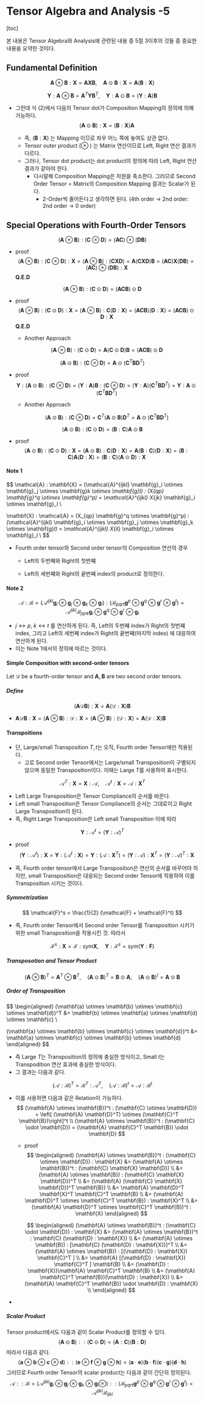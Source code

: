 Tensor Algebra and Analysis -5
===
[toc]

본 내용은 Tensor Algebra와 Analysis에 관련된 내용 중 5절 3이후의 것들 중 중요한 내용을 요약한 것이다.

## Fundamental Definition 

$$
\mathbf{A} \otimes \mathbf{B} : \mathbf{X} = \mathbf{A} \mathbf{X} \mathbf{B},  \quad
\mathbf{A} \odot \mathbf{B} : \mathbf{X}   = \mathbf{A} (\mathbf{B} : \mathbf{X})
$$

$$
\mathbf{Y} : \mathbf{A} \otimes \mathbf{B}   = \mathbf{A}^T \mathbf{Y} \mathbf{B}^T,  \quad
\mathbf{Y} : \mathbf{A} \odot \mathbf{B}     = (\mathbf{Y} :\mathbf{A}) \mathbf{B}  
$$

- 그런데 식 (2)에서 다음의 Tensor dot가 Composition Mapping의 정의에 의해 가능하다.
  $$
  (\mathbf{A} \odot \mathbf{B}) : \mathbf{X}  = (\mathbf{B} : \mathbf{X}) \mathbf{A}
  $$

  - 즉, $(\mathbf{B} : \mathbf{X})$ 는 Mapping 이므로 좌우 어느 쪽에 놓여도 상관 없다.  
  - Tensor outer product ($\otimes$ ) 는 Matrix 연산이므로 Left, Right 연산 결과가 다르다.
  - 그러나, Tensor dot product는 dot product의 정의에 따라 Left, Right 연산 결과가 같아야 한다. 
    - 다시말해 Composition Mapping은 차원을 축소한다. 그러므로 Second Order Tensor = Matrix의 Composition Mapping 결과는 Scalar가 된다.  
      - 2-Order씩 줄어든다고 생각하면 된다. (4th order -> 2nd order: 2nd order -> 0 order)



## Special Operations with Fourth-Order Tensors 

$$
(\mathbf{A} \otimes \mathbf{B}) : (\mathbf{C} \otimes \mathbf{D}) = (\mathbf{A} \mathbf{C}) \otimes (\mathbf{D} \mathbf{B})
$$

- proof 
  $$
(\mathbf{A} \otimes \mathbf{B}) : (\mathbf{C} \otimes \mathbf{D}) : \mathbf{X} 
= (\mathbf{A} \otimes \mathbf{B}) : (\mathbf{C} \mathbf{X} \mathbf{D})
= \mathbf{A} (\mathbf{C} \mathbf{X} \mathbf{D}) \mathbf{B}
= (\mathbf{A} \mathbf{C}) \mathbf{X} (\mathbf{D} \mathbf{B})
= (\mathbf{A} \mathbf{C}) \otimes (\mathbf{D} \mathbf{B}) : \mathbf{X}
  $$
   **Q.E.D**

$$
(\mathbf{A} \otimes \mathbf{B}) : (\mathbf{C} \odot \mathbf{D}) 
= (\mathbf{A} \mathbf{C} \mathbf{B}) \odot \mathbf{D}
$$

- proof 
  $$
(\mathbf{A} \otimes \mathbf{B}) : (\mathbf{C} \odot \mathbf{D}) : \mathbf{X}
= (\mathbf{A} \otimes \mathbf{B}) : \mathbf{C} (\mathbf{D} : \mathbf{X}) 
= (\mathbf{A} \mathbf{C} \mathbf{B}) (\mathbf{D} : \mathbf{X}) 
= (\mathbf{A} \mathbf{C} \mathbf{B}) \odot \mathbf{D} : \mathbf{X}
  $$
  **Q.E.D**

  - Another Approach
  
  $$
  (\mathbf{A} \otimes \mathbf{B}) : (\mathbf{C} \odot \mathbf{D}) 
  = \mathbf{A} (\mathbf{C} \odot \mathbf{D}) \mathbf{B}
  = (\mathbf{A} \mathbf{C} \mathbf{B} )\odot \mathbf{D}
  $$
  

$$
(\mathbf{A} \odot \mathbf{B}) : (\mathbf{C} \otimes \mathbf{D}) 
= \mathbf{A} \odot (\mathbf{C}^T \mathbf{B} \mathbf{D}^T)
$$

- proof
  $$
  \mathbf{Y} : (\mathbf{A} \odot \mathbf{B}) : (\mathbf{C} \otimes \mathbf{D}) 
  = (\mathbf{Y} : \mathbf{A}) \mathbf{B} : (\mathbf{C} \otimes \mathbf{D})
  = (\mathbf{Y} : \mathbf{A}) (\mathbf{C}^T \mathbf{B} \mathbf{D}^T)
  = \mathbf{Y} : \mathbf{A} \odot (\mathbf{C}^T \mathbf{B} \mathbf{D}^T)
  $$

  - Another Approach
  
  $$
  (\mathbf{A} \odot \mathbf{B}) : (\mathbf{C} \otimes \mathbf{D}) 
  = \mathbf{C}^T (\mathbf{A} \odot \mathbf{B}) \mathbf{D}^T
  = \mathbf{A} \odot (\mathbf{C}^T \mathbf{B} \mathbf{D}^T )
  $$
  

$$
(\mathbf{A} \odot \mathbf{B}) : (\mathbf{C} \odot \mathbf{D})  = (\mathbf{B} : \mathbf{C}) \mathbf{A} \odot \mathbf{B}
$$

- proof
  $$
  (\mathbf{A} \odot \mathbf{B}) : (\mathbf{C} \odot \mathbf{D}) : \mathbf{X} 
  = (\mathbf{A} \odot \mathbf{B}) : \mathbf{C} (\mathbf{D} : \mathbf{X})
  = \mathbf{A} (\mathbf{B} : \mathbf{C}) (\mathbf{D} : \mathbf{X})
  = (\mathbf{B} : \mathbf{C}) \mathbf{A} (\mathbf{D} : \mathbf{X})
  = (\mathbf{B} : \mathbf{C}) (\mathbf{A} \odot \mathbf{D}) : \mathbf{X}
  $$
  

#### Note 1

$$
\mathcal{A} : \mathbf{X}
= (\mathcal{A}^{ijkl} \mathbf{g}_i \otimes \mathbf{g}_j \otimes \mathbf{g}_k \otimes \mathbf{g}_l) 
: (X_{qp} \mathbf{g}^q \otimes \mathbf{g}^p)
= \mathcal{A}^{ijkl} X_{jk} \mathbf{g}_i \otimes \mathbf{g}_l \\

\mathbf{X} : \mathcal{A} 
= (X_{qp} \mathbf{g}^q \otimes \mathbf{g}^p) : (\mathcal{A}^{ijkl} \mathbf{g}_i \otimes \mathbf{g}_j \otimes \mathbf{g}_k \otimes \mathbf{g}_l) 
= \mathcal{A}^{ijkl} X_{il} \mathbf{g}_i \otimes \mathbf{g}_l \\
$$

- Fourth order tensor와 Second order tensor의 Composition 연산의 경우 

  - Left의 두번째와 Right의 첫번쨰

  - Left의 세번쨰와 Right의 끝번쨰  index의 product로 정의한다. 

    

#### Note 2

$$
\mathcal{A} : \mathcal{B} 
= (\mathcal{A}^{ijkl} \mathbf{g}_i \otimes \mathbf{g}_j \otimes \mathbf{g}_k \otimes \mathbf{g}_l) 
: (\mathcal{B}_{pqrt} \mathbf{g}^p \otimes \mathbf{g}^q \otimes \mathbf{g}^r \otimes \mathbf{g}^t)
= \mathcal{A}^{ijkl} \mathcal{B}_{jqrk} \mathbf{g}_i \otimes \mathbf{g}^q \otimes \mathbf{g}^r \otimes \mathbf{g}_l
$$

- $j \leftrightarrow p, \; k \leftrightarrow t$  를 연산하게 된다.  즉, Left의 두번쨰 index가  Right의 첫번쨰 index,  그리고 Left의 세번째 index가 Right의 끝번쨰(마지막 index) 에 대응하여 연산하게 된다. 
- 이는 Note 1에서의 정의에 따르는 것이다. 



#### Simple Composition with second-order tensors

Let $\mathcal{D}$ be a fourth-order tensor and $\mathbf{A, B}$ are two second order tensors.

##### Define 

$$
(\mathbf{A} \mathcal{D} \mathbf{B}) : \mathbf{X} = \mathbf{A} (\mathcal{D} : \mathbf{X}) \mathbf{B}
$$

- $\mathbf{A} \mathcal{D} \mathbf{B} : \mathbf{X} =  (\mathbf{A} \otimes \mathbf{B}) : \mathcal{D} : \mathbf{X} = (\mathbf{A} \otimes \mathbf{B}) : (\mathcal{D} : \mathbf{X}) = \mathbf{A} (\mathcal{D} : \mathbf{X}) \mathbf{B}$ 



#### Transpoitions

- 단, Large/small Transposition $T, t$는 오직, Fourth order Tensor에만 적용된다. 
  - 고로 Second order Tensor에서는 Large/small Transposition이 구별되지 않으며   동일한 Transposition이다.  이때는 Large $T$를 사용하여 표시한다.

$$
\mathcal{A}^T : \mathbf{X} = \mathbf{X} : \mathcal{A}, \quad \mathcal{A}^t : \mathbf{X} = \mathcal{A} : \mathbf{X}^T
$$

- Left Large Transposition은 Tensor Compliance의 순서를 바꾼다.
- Left small Transposition은 Tensor Compliance의 순서는 그대로이고 Right Large Transposition이 된다. 
- 즉,  Right Large Transposition은 Left small Transposition  이에 따라

$$
\mathbf{Y} : \mathcal{A}^t = (\mathbf{Y} : \mathcal{A})^T
$$

- proof 
  $$
  (\mathbf{Y} : \mathcal{A}^t) : \mathbf{X} = \mathbf{Y} : (\mathcal{A}^t : \mathbf{X}) = \mathbf{Y} : (\mathcal{A} : \mathbf{X}^T) = (\mathbf{Y} : \mathcal{A}) : \mathbf{X}^T = (\mathbf{Y} : \mathcal{A})^T : \mathbf{X}
  $$
  
- 즉,  Fourth order tensor에서 Large Transposition은 연산의 순서를 바꾸어야 하지만,  small Transposition은 대응되는 Second order Tensor에 작용하여 이를 Transposition 시키는 것이다. 

##### Symmetrization 

$$
\mathcal{F}^s = \frac{1}{2} (\mathcal{F} + \mathcal{F}^t)
$$



- 즉, Fourth order Tensor에서 Second order Tensor를 Transposition 시키기 위한  small Transposition을 작용시킨 것. 따라서

$$
\mathcal{F}^s : \mathbf{X} = \mathcal{F}: sym \mathbf{X}, \quad \mathbf{Y} : \mathcal{F}^s = sym(\mathbf{Y} : \mathbf{F})
$$

##### Transposotion and Tensor Product

$$
(\mathbf{A} \otimes \mathbf{B})^T = \mathbf{A}^T \otimes \mathbf{B}^T, \quad (\mathbf{A} \odot \mathbf{B})^T = \mathbf{B} \odot \mathbf{A}, \quad (\mathbf{A} \odot \mathbf{B})^t = \mathbf{A} \odot \mathbf{B}
$$

##### Order of Transposition 

$$
\begin{aligned}
(\mathbf{a} \otimes \mathbf{b} \otimes \mathbf{c} \otimes \mathbf{d})^T 
&= \mathbf{b} \otimes \mathbf{a} \otimes \mathbf{d} \otimes \mathbf{c} \\

(\mathbf{a} \otimes \mathbf{b} \otimes \mathbf{c} \otimes \mathbf{d})^t 
&= \mathbf{a} \otimes \mathbf{c} \otimes \mathbf{b} \otimes \mathbf{d}
\end{aligned}
$$

- 즉 Large $T$는 Transposition의 정의에 충실한 방식이고, Small $t$는 Transpodition 연산 효과에 충실한 방식이다. 
- 그 결과는 다음과 같다.

$$
(\mathcal{A} : \mathcal{B})^T = \mathcal{B}^T : \mathcal{A}^T, \quad (\mathcal{A} : \mathcal{B})^t = \mathcal{A} : \mathcal{B}^t
$$

- 이를 사용하면 다음과 같은 Relation이 가능하다.
  $$
  (\mathbf{A} \otimes \mathbf{B})^t : (\mathbf{C} \otimes \mathbf{D}) = \left[ (\mathbf{A} \mathbf{D}^T) \otimes (\mathbf{C}^T \mathbf{B})\right]^t \\
  (\mathbf{A} \otimes \mathbf{B})^t : (\mathbf{C} \odot \mathbf{D}) = (\mathbf{A} \mathbf{C}^T \mathbf{B}) \odot \mathbf{D}
  $$

  - proof
    $$
    \begin{aligned}
    (\mathbf{A} \otimes \mathbf{B})^t : (\mathbf{C} \otimes \mathbf{D}) : \mathbf{X} 
    &= (\mathbf{A} \otimes \mathbf{B})^t : (\mathbf{C} \mathbf{X} \mathbf{D}) \\
    &= (\mathbf{A} \otimes \mathbf{B}) : (\mathbf{C} \mathbf{X} \mathbf{D})^T \\
    &= (\mathbf{A} (\mathbf{C} \mathbf{X} \mathbf{D})^T \mathbf{B}) \\
    &= \mathbf{A} \mathbf{D}^T \mathbf{X}^T \mathbf{C}^T \mathbf{B} \\
    &= (\mathbf{A} \mathbf{D}^T \otimes \mathbf{C}^T \mathbf{B}) : \mathbf{X}^T \\
    &= (\mathbf{A} \mathbf{D}^T \otimes \mathbf{C}^T \mathbf{B})^t : \mathbf{X}
    \end{aligned}
    $$

    $$
    \begin{aligned}
    (\mathbf{A} \otimes \mathbf{B})^t : (\mathbf{C} \odot \mathbf{D}) : \mathbf{X}
    &= (\mathbf{A} \otimes \mathbf{B})^t : \mathbf{C} (\mathbf{D} : \mathbf{X})  \\
    &= (\mathbf{A} \otimes \mathbf{B}) : [\mathbf{C} (\mathbf{D} : \mathbf{X})]^T \\
    &= (\mathbf{A} \otimes \mathbf{B}) : [(\mathbf{D} : \mathbf{X}) \mathbf{C}^T ] \\
    &= \mathbf{A} [(\mathbf{D} : \mathbf{X}) \mathbf{C}^T ] \mathbf{B}  \\
    &= (\mathbf{D} : \mathbf{X})\mathbf{A} \mathbf{C}^T \mathbf{B}  \\
    &= (\mathbf{A} \mathbf{C}^T \mathbf{B})(\mathbf{D} : \mathbf{X}) \\
    &= (\mathbf{A} \mathbf{C}^T \mathbf{B}) \odot \mathbf{D} : \mathbf{X} \\
    \end{aligned}
    $$

- 

##### Scalar Product  

Tensor product에서도 다음과 같이 Scalar Product를 정의할 수 있다. 
$$
(\mathbf{A} \odot \mathbf{B}) :: (\mathbf{C} \odot \mathbf{D}) = (\mathbf{A} : \mathbf{C})(\mathbf{B} : \mathbf{D})
$$
따라서 다음과 같다.
$$
(\mathbf{a} \otimes \mathbf{b} \otimes \mathbf{c} \otimes \mathbf{d}) :: (\mathbf{e} \otimes \mathbf{f} \otimes \mathbf{g} \otimes \mathbf{h}) = (\mathbf{a} \cdot \mathbf{e})(\mathbf{b} \cdot \mathbf{f})(\mathbf{c} \cdot \mathbf{g})(\mathbf{d} \cdot \mathbf{h})
$$
그러므로 Fourth order Tensor의 scalar product는 다음과 같이 간단히 정의된다.
$$
\mathcal{A} :: \mathcal{B} = (\mathcal{A}^{ijkl} \mathbf{g}_i \otimes \mathbf{g}_j \otimes \mathbf{g}_k \otimes \mathbf{g}_l \otimes) :: (\mathcal{B}_{pqrt} \mathbf{g}^p \otimes \mathbf{g}^q \otimes \mathbf{g}^r \otimes \mathbf{g}^t) = \mathcal{A}^{ijkl} \mathcal{B}_{ijkl}
$$
